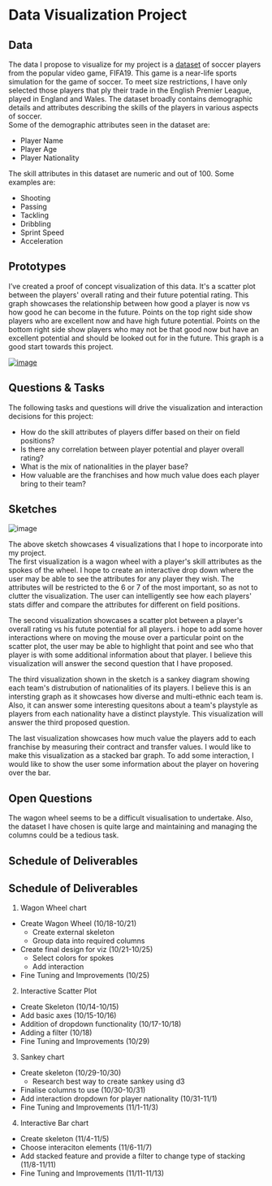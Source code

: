 # Data Visualization Project

## Data

The data I propose to visualize for my project is a [dataset](https://gist.github.com/sitanshu1000/cf0eee9c4fb0a09fc96644650294c0eb) of soccer players from the popular video game, FIFA19. This game is a near-life sports simulation for the game of soccer. To meet size restrictions, I have only selected those players that ply their trade in the English Premier League, played in England and Wales. The dataset broadly contains demographic details and attributes describing the skills of the players in various aspects of soccer.    
Some of the demographic attributes seen in the dataset are:
 * Player Name
 * Player Age
 * Player Nationality    

The skill attributes in this dataset are numeric and out of 100. Some examples are:    
 * Shooting
 * Passing
 * Tackling
 * Dribbling
 * Sprint Speed
 * Acceleration    

## Prototypes

I’ve created a proof of concept visualization of this data. It's a scatter plot between the players' overall rating and their future potential rating. This graph showcases the relationship between how good a player is now vs how good he can become in the future. Points on the top right side show players who are excellent now and have high future potential. Points on the bottom right side show players who may not be that good now but have an excellent potential and should be looked out for in the future. This graph is a good start towards this project.

[![image](https://raw.githubusercontent.com/sitanshu1000/dataviz-project-template-proposal/master/Images/prototype.png)](https://vizhub.com/sitanshu1000/da49904037a14cabbc849a2202f4db16)

## Questions & Tasks

The following tasks and questions will drive the visualization and interaction decisions for this project:

 * How do the skill attributes of players differ based on their on field positions?
 * Is there any correlation between player potential and player overall rating?
 * What is the mix of nationalities in the player base?
 * How valuable are the franchises and how much value does each player bring to their team?

## Sketches

![image](https://raw.githubusercontent.com/sitanshu1000/dataviz-project-template-proposal/master/Images/viz_sketch.jpg)

The above sketch showcases 4 visualizations that I hope to incorporate into my project.  
The first visualization is a wagon wheel with a player's skill attributes as the spokes of the wheel. I hope to create an interactive drop down where the user may be able to see the attributes for any player they wish. The attributes will be restricted to the 6 or 7 of the most important, so as not to clutter the visualization. The user can intelligently see how each players' stats differ and compare the attributes for different on field positions.    


The second visualization showcases a scatter plot between a player's overall rating vs his futute potential for all players. i hope to add some hover interactions where on moving the mouse over a particular point on the scatter plot, the user may be able to highlight that point and see who that player is with some additional information about that player. I believe this visualization will answer the second question that I have proposed.    


The third visualization shown in the sketch is a sankey diagram showing each team's distrubution of nationalities of its players. I believe this is an intersting graph as it showcases how diverse and multi-ethnic each team is. Also, it can answer some interesting quesitons about a team's playstyle as players from each nationality have a distinct playstyle. This visualization will answer the third proposed question.    


The last visualization showcases how much value the players add to each franchise by measuring their contract and transfer values. I would like to make this visualization as a stacked bar graph. To add some interaction, I would like to show the user some information about the player on hovering over the bar.    

## Open Questions

The wagon wheel seems to be a difficult visualisation to undertake. Also, the dataset I have chosen is quite large and maintaining and managing the columns could be a tedious task.

## Schedule of Deliverables

## Schedule of Deliverables
1.	Wagon Wheel chart	  	
   - Create Wagon Wheel	(10/18-10/21)
     - Create external skeleton  
     - Group data into required columns
   - Create final design for viz (10/21-10/25)
     - Select colors for spokes
     - Add interaction
   - Fine Tuning and Improvements	(10/25)
   
2.	Interactive Scatter Plot
   - Create Skeleton (10/14-10/15)
   - Add basic axes	(10/15-10/16)
   - Addition of dropdown functionality	(10/17-10/18)
   - Adding a filter	(10/18)
   - Fine Tuning and Improvements (10/29)
   
3.	Sankey chart
   - Create skeleton	(10/29-10/30)
     - Research best way to create sankey using d3
   - Finalise columns to use	(10/30-10/31)
   - Add interaction dropdown for player nationality (10/31-11/1)
   - Fine Tuning and Improvements (11/1-11/3)
   
4.	Interactive Bar chart					
   - Create skeleton (11/4-11/5)
   - Choose interaciton elements (11/6-11/7)
   - Add stacked feature and provide a filter to change type of stacking (11/8-11/11)
   - Fine Tuning and Improvements	(11/11-11/13)
